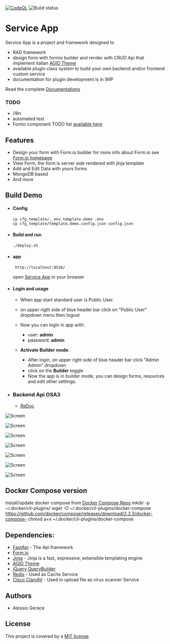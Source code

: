 [![CodeQL](https://github.com/INRIM/service-app/workflows/CodeQL/badge.svg)](https://github.com/INRIM/service-app/actions?query=workflow%3ACodeQL "Code quality workflow status")
![Build status](https://img.shields.io/github/license/INRIM/service-app)
# Service App

Service App is a project and framework designed to

- RAD framework
- design form with formio builder and render with CRUD Api that implement
  italian [AGID Theme](https://github.com/italia/bootstrap-italia/)
- available plugin class system to build your own backend and/or frontend custom service
- documentation for plugin development is in WIP

Read the complete [Documentations ](docs/index.md)

### TODO

- i18n
- automated test
- FomIo component TODO list [available here](https://github.com/INRIM/service-app/blob/master/web-client/core/themes/italia/README.md)

## Features

- Design your form with Form.io builder for more info about Form.io see [Form.io homepage](https://www.form.io)
- View Form, the form is server side rendered with jinja template
- Add and Edit Data with yours forms
- MongoDB based
- And more

## Build Demo

- #### Config
  
    ```
    cp cfg_template/._env.template.demo .env
    cp cfg_template/template.demo.config.json config.json 
    ```

- #### Build and run
    ```
    ./deploy.sh
    ```

- #### app
    ```
     http://localhost:8526/
    ```
  open [Service App](http://localhost:8526/login/) in your browser 
  
- #### Login and usage
  
  -  When app start standard user is Public User.
  -  on upper rigth side of blue header bar click on "Public User" dropdown menu then logout
  -  Now you can login in app with:
     - user:  **admin**
     - password: **admin**

  - **Activate Builder mode**:
    - After login, on upper right side of blue header bar click "Admin Admin" dropdown
    - click on the **Builder** toggle 
    - Now the app is in builder mode, you can design forms, resources and edit other settings.
  
- ### Backend Api OSA3
 
  - [ReDoc](http://localhost:8225/redoc)


![Screen](gallery/form-design.png "Screen")

![Screen](gallery/form-design-json-logic.png "Screen")

![Screen](gallery/report-design.png "Screen")

![Screen](gallery/report-add-print-button.png "Screen")

![Screen](gallery/list-view-filter.png "Screen")

![Screen](gallery/export-xls.png "Screen")

![Screen](gallery/report-pdf-record.png "Screen")

## Docker Compose version

install/update docker compose from [Docker Compose Repo](https://github.com/docker/compose/releases)
mkdir -p ~/.docker/cli-plugins/
wget -O ~/.docker/cli-plugins/docker-compose https://github.com/docker/compose/releases/download/2.2.3/docker-compose-<SO>
chmod a+x ~/.docker/cli-plugins/docker-compose

## Dependencies:

* [FastApi](https://fastapi.tiangolo.com) - The Api framework
* [Form.io](https://www.form.io)
* [Jinja](https://github.com/pallets/jinja) - Jinja is a fast, expressive, extensible templating engine
* [AGID Theme](https://github.com/italia/bootstrap-italia/)
* [jQuery QueryBuilder](https://querybuilder.js.org/)
* [Redis](https://redis.io) - Used as Cache Service 
* [Cisco ClamAV](https://www.clamav.net) - Used in upload file as virus scanner Service

Authors
------------

- Alessio Gerace

## License

This project is covered by a [MIT license](https://github.com/INRIM/service-app/blob/master/LICENSE).